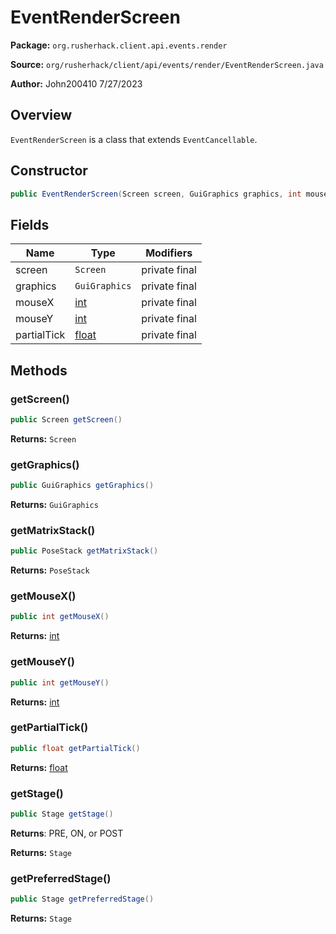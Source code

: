 # EventRenderScreen

**Package:** `org.rusherhack.client.api.events.render`

**Source:** `org/rusherhack/client/api/events/render/EventRenderScreen.java`

**Author:** John200410 7/27/2023



## Overview

`EventRenderScreen` is a class that extends `EventCancellable`.

## Constructor

```java
public EventRenderScreen(Screen screen, GuiGraphics graphics, int mouseX, int mouseY, float partialTick)
```

## Fields

| Name | Type | Modifiers |
|------|------|----------|
| screen | `Screen` | private final |
| graphics | `GuiGraphics` | private final |
| mouseX | [int](https://docs.oracle.com/en/java/javase/21/docs/api/java.base/java/lang/Integer.html) | private final |
| mouseY | [int](https://docs.oracle.com/en/java/javase/21/docs/api/java.base/java/lang/Integer.html) | private final |
| partialTick | [float](https://docs.oracle.com/en/java/javase/21/docs/api/java.base/java/lang/Float.html) | private final |


## Methods

### getScreen()

```java
public Screen getScreen()
```

**Returns:** `Screen`

### getGraphics()

```java
public GuiGraphics getGraphics()
```

**Returns:** `GuiGraphics`

### getMatrixStack()

```java
public PoseStack getMatrixStack()
```

**Returns:** `PoseStack`

### getMouseX()

```java
public int getMouseX()
```

**Returns:** [int](https://docs.oracle.com/en/java/javase/21/docs/api/java.base/java/lang/Integer.html)

### getMouseY()

```java
public int getMouseY()
```

**Returns:** [int](https://docs.oracle.com/en/java/javase/21/docs/api/java.base/java/lang/Integer.html)

### getPartialTick()

```java
public float getPartialTick()
```

**Returns:** [float](https://docs.oracle.com/en/java/javase/21/docs/api/java.base/java/lang/Float.html)

### getStage()

```java
public Stage getStage()
```

**Returns**: PRE, ON, or POST



**Returns:** `Stage`

### getPreferredStage()

```java
public Stage getPreferredStage()
```

**Returns:** `Stage`

